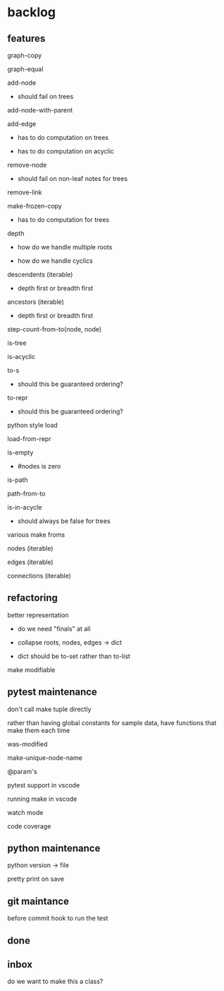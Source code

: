 # backlog

## features

graph-copy

graph-equal

add-node

- should fail on trees

add-node-with-parent

add-edge

- has to do computation on trees

- has to do computation on acyclic

remove-node

- should fail on non-leaf notes for trees

remove-link

make-frozen-copy

- has to do computation for trees

depth

- how do we handle multiple roots

- how do we handle cyclics

descendents (iterable)

- depth first or breadth first

ancestors (iterable)

- depth first or breadth first

step-count-from-to(node, node)

is-tree

is-acyclic

to-s

- should this be guaranteed ordering?

to-repr

- should this be guaranteed ordering?

python style load

load-from-repr

is-empty

- #nodes is zero

is-path

path-from-to

is-in-acycle

- should always be false for trees

various make froms

nodes (iterable)

edges (iterable)

connections (iterable)

## refactoring

better representation

- do we need "finals" at all

- collapse roots, nodes, edges -> dict

- dict should be to-set rather than to-list

make modifiable

## pytest maintenance

don't call make tuple directly

rather than having global constants for sample data, have functions that make them each time

was-modified

make-unique-node-name

@param's

pytest support in vscode

running make in vscode

watch mode

code coverage

## python maintenance

python version -> file

pretty print on save

## git maintance

before commit hook to run the test

## done

## inbox

do we want to make this a class?
